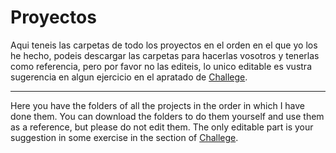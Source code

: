 # Proyectos

Aqui teneis las carpetas de todo los proyectos en el orden en el que yo los he hecho, podeis descargar las carpetas para hacerlas vosotros y tenerlas como referencia, 
pero por favor no las editeis, lo unico editable es vustra sugerencia en algun ejercicio en el apratado de [Challege](https://github.com/PabloTutorMoegle/MiniProjects/tree/main/Challenges).

----------------------------------------------------------------------------------------------------------------------------------------------------------------------------

Here you have the folders of all the projects in the order in which I have done them. You can download the folders to do them yourself and use them as a reference, but please do not edit them. The only editable part is your suggestion in some exercise in the section of [Challege](https://github.com/PabloTutorMoegle/MiniProjects/tree/main/Challenges).
